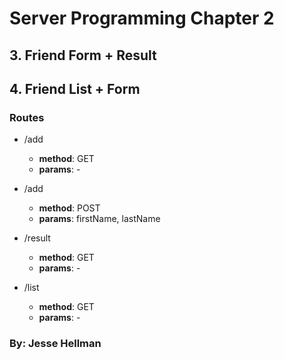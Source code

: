 # Server Programming Chapter 2
## 3. Friend Form + Result
## 4. Friend List + Form
### Routes

* /add
  * **method**: GET
  * **params**: -

* /add
  * **method**: POST
  * **params**: firstName, lastName

* /result
  * **method**: GET
  * **params**: -

* /list
  * **method**: GET
  * **params**: -

### By: Jesse Hellman